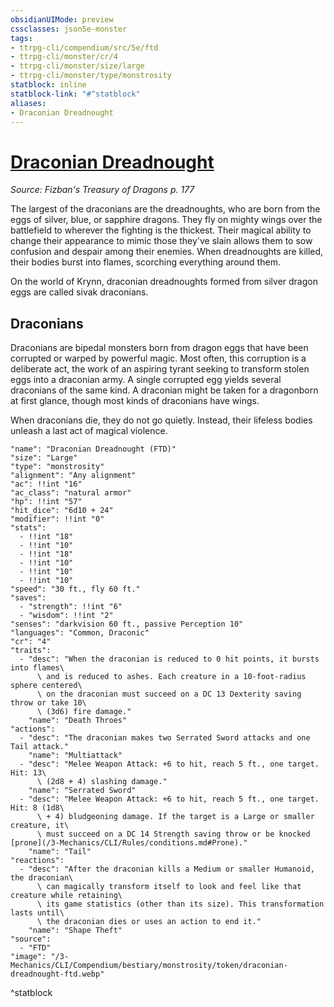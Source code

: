 ```yaml
---
obsidianUIMode: preview
cssclasses: json5e-monster
tags:
- ttrpg-cli/compendium/src/5e/ftd
- ttrpg-cli/monster/cr/4
- ttrpg-cli/monster/size/large
- ttrpg-cli/monster/type/monstrosity
statblock: inline
statblock-link: "#^statblock"
aliases:
- Draconian Dreadnought
---
```

# [Draconian Dreadnought](3-Mechanics\CLI\Compendium\bestiary\monstrosity/draconian-dreadnought-ftd.md)
*Source: Fizban's Treasury of Dragons p. 177*  

The largest of the draconians are the dreadnoughts, who are born from the eggs of silver, blue, or sapphire dragons. They fly on mighty wings over the battlefield to wherever the fighting is the thickest. Their magical ability to change their appearance to mimic those they've slain allows them to sow confusion and despair among their enemies. When dreadnoughts are killed, their bodies burst into flames, scorching everything around them.

On the world of Krynn, draconian dreadnoughts formed from silver dragon eggs are called sivak draconians.

## Draconians

Draconians are bipedal monsters born from dragon eggs that have been corrupted or warped by powerful magic. Most often, this corruption is a deliberate act, the work of an aspiring tyrant seeking to transform stolen eggs into a draconian army. A single corrupted egg yields several draconians of the same kind. A draconian might be taken for a dragonborn at first glance, though most kinds of draconians have wings.

When draconians die, they do not go quietly. Instead, their lifeless bodies unleash a last act of magical violence.

```statblock
"name": "Draconian Dreadnought (FTD)"
"size": "Large"
"type": "monstrosity"
"alignment": "Any alignment"
"ac": !!int "16"
"ac_class": "natural armor"
"hp": !!int "57"
"hit_dice": "6d10 + 24"
"modifier": !!int "0"
"stats":
  - !!int "18"
  - !!int "10"
  - !!int "18"
  - !!int "10"
  - !!int "10"
  - !!int "10"
"speed": "30 ft., fly 60 ft."
"saves":
  - "strength": !!int "6"
  - "wisdom": !!int "2"
"senses": "darkvision 60 ft., passive Perception 10"
"languages": "Common, Draconic"
"cr": "4"
"traits":
  - "desc": "When the draconian is reduced to 0 hit points, it bursts into flames\
      \ and is reduced to ashes. Each creature in a 10-foot-radius sphere centered\
      \ on the draconian must succeed on a DC 13 Dexterity saving throw or take 10\
      \ (3d6) fire damage."
    "name": "Death Throes"
"actions":
  - "desc": "The draconian makes two Serrated Sword attacks and one Tail attack."
    "name": "Multiattack"
  - "desc": "Melee Weapon Attack: +6 to hit, reach 5 ft., one target. Hit: 13\
      \ (2d8 + 4) slashing damage."
    "name": "Serrated Sword"
  - "desc": "Melee Weapon Attack: +6 to hit, reach 5 ft., one target. Hit: 8 (1d8\
      \ + 4) bludgeoning damage. If the target is a Large or smaller creature, it\
      \ must succeed on a DC 14 Strength saving throw or be knocked [prone](/3-Mechanics/CLI/Rules/conditions.md#Prone)."
    "name": "Tail"
"reactions":
  - "desc": "After the draconian kills a Medium or smaller Humanoid, the draconian\
      \ can magically transform itself to look and feel like that creature while retaining\
      \ its game statistics (other than its size). This transformation lasts until\
      \ the draconian dies or uses an action to end it."
    "name": "Shape Theft"
"source":
  - "FTD"
"image": "/3-Mechanics/CLI/Compendium/bestiary/monstrosity/token/draconian-dreadnought-ftd.webp"
```
^statblock